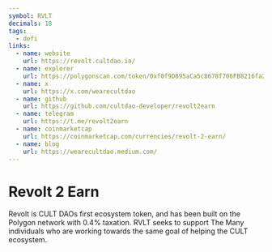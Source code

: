```yaml
---
symbol: RVLT
decimals: 18
tags:
  - defi
links:
  - name: website
    url: https://revolt.cultdao.io/
  - name: explorer
    url: https://polygonscan.com/token/0xf0f9D895aCa5c8678f706FB8216fa22957685A13
  - name: x
    url: https://x.com/wearecultdao
  - name: github
    url: https://github.com/cultdao-developer/revolt2earn
  - name: telegram
    url: https://t.me/revolt2earn
  - name: coinmarketcap
    url: https://coinmarketcap.com/currencies/revolt-2-earn/
  - name: blog
    url: https://wearecultdao.medium.com/
---
```


# Revolt 2 Earn

Revolt is CULT DAOs first ecosystem token, and has been built on the Polygon network with 0.4% taxation. RVLT seeks to support The Many individuals who are working towards the same goal of helping the CULT ecosystem.
